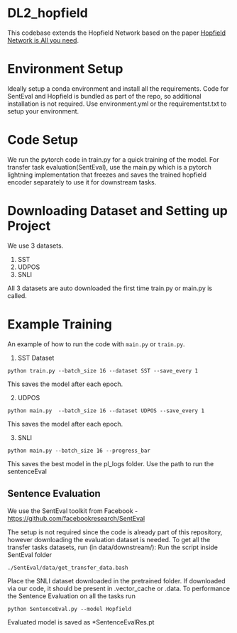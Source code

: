 # DL2_hopfield 
This codebase extends the Hopfield Network based on the paper [Hopfield Network is All you need](https://arxiv.org/abs/2008.02217).

# Environment Setup
Ideally setup a conda environment and install all the requirements. Code for SentEval and Hopfield is bundled as part of the repo, so additional installation is not required.
Use environment.yml or the requirementst.txt to setup your environment.

# Code Setup
We run the pytorch code in train.py for a quick training of the model. For transfer task evaluation(SentEval), use the main.py which is a pytorch lightning implementation that freezes and saves the trained hopfield encoder separately to use it for downstream tasks.

# Downloading Dataset and Setting up Project
We use 3 datasets.
1. SST
2. UDPOS
3. SNLI

All 3 datasets are auto downloaded the first time train.py or main.py is called. 

# Example Training 
An example of how to run the code with `main.py` or `train.py`. 
1. SST Dataset

`python train.py --batch_size 16 --dataset SST --save_every 1` 

This saves the model after each epoch.

2. UDPOS

`python main.py  --batch_size 16 --dataset UDPOS --save_every 1` 

This saves the model after each epoch.

3. SNLI

`python main.py --batch_size 16 --progress_bar` 

This saves the best model in the pl_logs folder. Use the path to run the sentenceEval

## Sentence Evaluation
We use the SentEval toolkit from Facebook - https://github.com/facebookresearch/SentEval

The setup is not required since the code is already part of this repository, however downloading the evaluation dataset is needed. 
To get all the transfer tasks datasets, run (in data/downstream/):
Run the script inside SentEval folder

`./SentEval/data/get_transfer_data.bash`

Place the SNLI dataset downloaded in the pretrained folder. If downloaded via our code, it should be present in .vector_cache or .data. 
To performance the Sentence Evaluation on all the tasks run

`python SentenceEval.py --model Hopfield`

Evaluated model is saved as *SentenceEvalRes.pt

